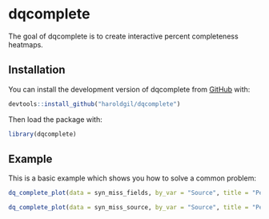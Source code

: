 # dqcomplete

The goal of dqcomplete is to create interactive percent completeness heatmaps.

## Installation

You can install the development version of dqcomplete from [GitHub](https://GitHub.com) with:

``` r
devtools::install_github("haroldgil/dqcomplete")
```

Then load the package with:

``` r
library(dqcomplete)
```

## Example

This is a basic example which shows you how to solve a common problem:

``` r
dq_complete_plot(data = syn_miss_fields, by_var = "Source", title = "Percent Completeness of Fields by Source")

dq_complete_plot(data = syn_miss_source, by_var = "Source", title = "Percent Completeness of Fields by Source", miss = c(" ", "X", "blank", "sorry, not sorry"), margin = list(l=150, r=50, b=100, t=25, pad=4))
```


